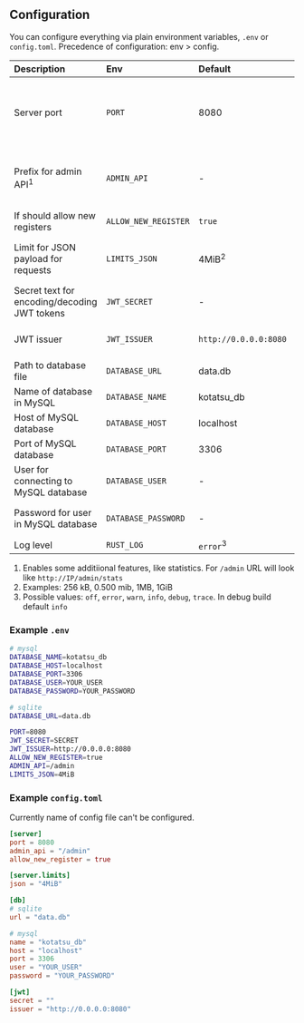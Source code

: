 ## Configuration

You can configure everything via plain environment variables, `.env` or `config.toml`. Precedence of configuration: env > config.

| Description                                  | Env                  | Default               | Note                                        |
|:---------------------------------------------|:---------------------|:----------------------|:--------------------------------------------|
| Server port                                  | `PORT`               | 8080                  | Do not change when using docker compose     |
| Prefix for admin API<sup>1</sup>             | `ADMIN_API`          | -                     | Optional. If not provided, API is disabled  |
| If should allow new registers                | `ALLOW_NEW_REGISTER` | `true`                |                                             |
| Limit for JSON payload for requests          | `LIMITS_JSON`        | 4MiB<sup>2</sup>      | Original server has no limit                |
| Secret text for encoding/decoding JWT tokens | `JWT_SECRET`         | -                     | Required                                    |
| JWT issuer                                   | `JWT_ISSUER`         | `http://0.0.0.0:8080` | Do not add `/` at the end                   |
| Path to database file                        | `DATABASE_URL`       | data.db               | For SQLite                                  |
| Name of database in MySQL                    | `DATABASE_NAME`      | kotatsu_db            | For MySQL                                   |
| Host of MySQL database                       | `DATABASE_HOST`      | localhost             | For MySQL                                   |
| Port of MySQL database                       | `DATABASE_PORT`      | 3306                  | For MySQL                                   |
| User for connecting to MySQL database        | `DATABASE_USER`      | -                     | For MySQL. Required                         |
| Password for user in MySQL database          | `DATABASE_PASSWORD`  | -                     | For MySQL. Required                         |
| Log level                                    | `RUST_LOG`           | `error`<sup>3</sup>   |                                             |

1. Enables some additiional features, like statistics. For `/admin` URL will look like `http://IP/admin/stats`
1. Examples: 256 kB, 0.500 mib, 1MB, 1GiB
1. Possible values: `off`, `error`, `warn`, `info`, `debug`, `trace`. In debug build default `info`

### Example `.env`

```bash
# mysql
DATABASE_NAME=kotatsu_db
DATABASE_HOST=localhost
DATABASE_PORT=3306
DATABASE_USER=YOUR_USER
DATABASE_PASSWORD=YOUR_PASSWORD

# sqlite
DATABASE_URL=data.db

PORT=8080
JWT_SECRET=SECRET
JWT_ISSUER=http://0.0.0.0:8080
ALLOW_NEW_REGISTER=true
ADMIN_API=/admin
LIMITS_JSON=4MiB
```

### Example `config.toml`

Currently name of config file can't be configured.

```toml
[server]
port = 8080
admin_api = "/admin"
allow_new_register = true

[server.limits]
json = "4MiB"

[db]
# sqlite
url = "data.db"

# mysql
name = "kotatsu_db"
host = "localhost"
port = 3306
user = "YOUR_USER"
password = "YOUR_PASSWORD"

[jwt]
secret = ""
issuer = "http://0.0.0.0:8080"
```
